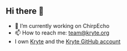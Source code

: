 ## Hi there 👋

- 🔭 I’m currently working on ChirpEcho
- 📫 How to reach me: team@kryte.org
- I own [Kryte](https://kryte.org) and the [Kryte GitHub account](https://github.com/KryteTeam)
